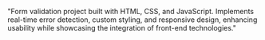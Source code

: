 "Form validation project built with HTML, CSS, and JavaScript. Implements real-time error detection, custom styling, and responsive design, enhancing usability while showcasing the integration of front-end technologies."
